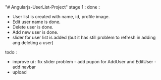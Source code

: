 "# Angularjs-UserList-Project"
stage 1 : 
done :
- User list is created with name, id, profile image.
- Edit user name is done.
- Delete user is done.
- Add new user is done.
- slider for user list is added (but it has still problem to refresh in adding ang deleting a user)

todo :
- improve ui : fix slider problem - add pupon for AddUser and EditUser	- add navbar				
- upload
		

